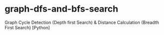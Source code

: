 # graph-dfs-and-bfs-search
Graph Cycle Detection (Depth first Search) &amp; Distance Calculation (Breadth First Search) [Python]

